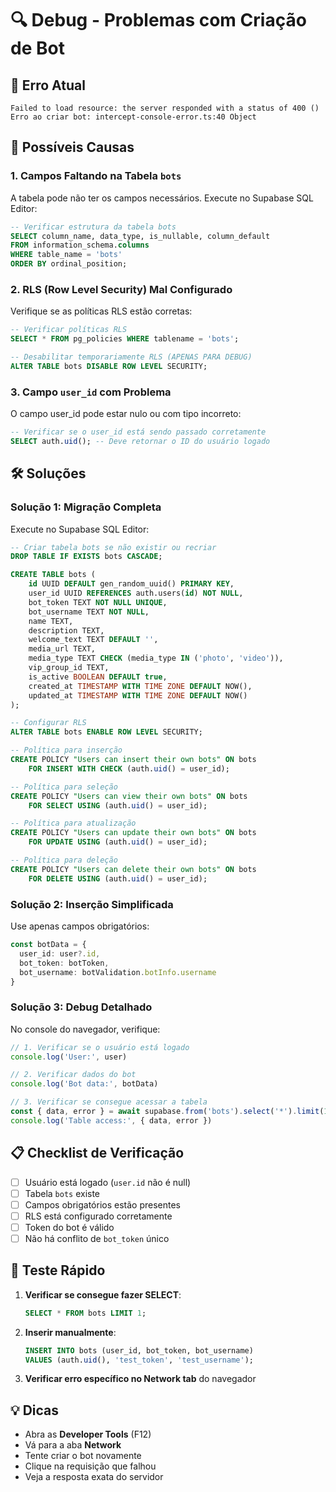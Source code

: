 # 🔍 Debug - Problemas com Criação de Bot

## 🚨 Erro Atual
```
Failed to load resource: the server responded with a status of 400 ()
Erro ao criar bot: intercept-console-error.ts:40 Object
```

## 🔧 Possíveis Causas

### 1. Campos Faltando na Tabela `bots`
A tabela pode não ter os campos necessários. Execute no Supabase SQL Editor:

```sql
-- Verificar estrutura da tabela bots
SELECT column_name, data_type, is_nullable, column_default
FROM information_schema.columns 
WHERE table_name = 'bots' 
ORDER BY ordinal_position;
```

### 2. RLS (Row Level Security) Mal Configurado
Verifique se as políticas RLS estão corretas:

```sql
-- Verificar políticas RLS
SELECT * FROM pg_policies WHERE tablename = 'bots';

-- Desabilitar temporariamente RLS (APENAS PARA DEBUG)
ALTER TABLE bots DISABLE ROW LEVEL SECURITY;
```

### 3. Campo `user_id` com Problema
O campo user_id pode estar nulo ou com tipo incorreto:

```sql
-- Verificar se o user_id está sendo passado corretamente
SELECT auth.uid(); -- Deve retornar o ID do usuário logado
```

## 🛠️ Soluções

### Solução 1: Migração Completa
Execute no Supabase SQL Editor:

```sql
-- Criar tabela bots se não existir ou recriar
DROP TABLE IF EXISTS bots CASCADE;

CREATE TABLE bots (
    id UUID DEFAULT gen_random_uuid() PRIMARY KEY,
    user_id UUID REFERENCES auth.users(id) NOT NULL,
    bot_token TEXT NOT NULL UNIQUE,
    bot_username TEXT NOT NULL,
    name TEXT,
    description TEXT,
    welcome_text TEXT DEFAULT '',
    media_url TEXT,
    media_type TEXT CHECK (media_type IN ('photo', 'video')),
    vip_group_id TEXT,
    is_active BOOLEAN DEFAULT true,
    created_at TIMESTAMP WITH TIME ZONE DEFAULT NOW(),
    updated_at TIMESTAMP WITH TIME ZONE DEFAULT NOW()
);

-- Configurar RLS
ALTER TABLE bots ENABLE ROW LEVEL SECURITY;

-- Política para inserção
CREATE POLICY "Users can insert their own bots" ON bots
    FOR INSERT WITH CHECK (auth.uid() = user_id);

-- Política para seleção
CREATE POLICY "Users can view their own bots" ON bots
    FOR SELECT USING (auth.uid() = user_id);

-- Política para atualização
CREATE POLICY "Users can update their own bots" ON bots
    FOR UPDATE USING (auth.uid() = user_id);

-- Política para deleção
CREATE POLICY "Users can delete their own bots" ON bots
    FOR DELETE USING (auth.uid() = user_id);
```

### Solução 2: Inserção Simplificada
Use apenas campos obrigatórios:

```typescript
const botData = {
  user_id: user?.id,
  bot_token: botToken,
  bot_username: botValidation.botInfo.username
}
```

### Solução 3: Debug Detalhado
No console do navegador, verifique:

```javascript
// 1. Verificar se o usuário está logado
console.log('User:', user)

// 2. Verificar dados do bot
console.log('Bot data:', botData)

// 3. Verificar se consegue acessar a tabela
const { data, error } = await supabase.from('bots').select('*').limit(1)
console.log('Table access:', { data, error })
```

## 📋 Checklist de Verificação

- [ ] Usuário está logado (`user.id` não é null)
- [ ] Tabela `bots` existe
- [ ] Campos obrigatórios estão presentes
- [ ] RLS está configurado corretamente
- [ ] Token do bot é válido
- [ ] Não há conflito de `bot_token` único

## 🎯 Teste Rápido

1. **Verificar se consegue fazer SELECT**:
   ```sql
   SELECT * FROM bots LIMIT 1;
   ```

2. **Inserir manualmente**:
   ```sql
   INSERT INTO bots (user_id, bot_token, bot_username) 
   VALUES (auth.uid(), 'test_token', 'test_username');
   ```

3. **Verificar erro específico no Network tab** do navegador

## 💡 Dicas

- Abra as **Developer Tools** (F12)
- Vá para a aba **Network**
- Tente criar o bot novamente
- Clique na requisição que falhou
- Veja a resposta exata do servidor